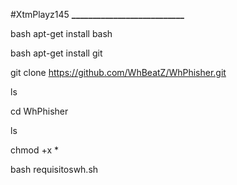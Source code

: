 #XtmPlayz145 
**___________________________**

bash apt-get install bash  

bash apt-get install git  

git clone https://github.com/WhBeatZ/WhPhisher.git 

ls 

cd WhPhisher 

ls 

chmod +x *

bash requisitoswh.sh

